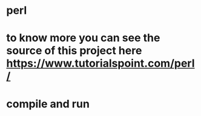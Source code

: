 # perl

# to know more you can see the source of this project here https://www.tutorialspoint.com/perl/ 

# compile and run